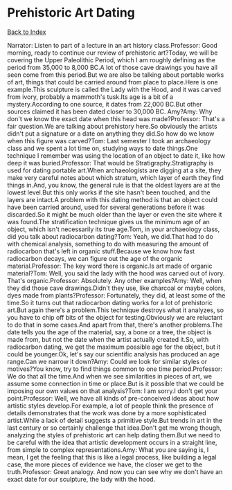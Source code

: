 # Prehistoric Art Dating
[Back to Index](https://github.com/windows10010/tpoExtractor/blog/master/README.md)

Narrator: Listen to part of a lecture in an art history class.Professor: Good morning, ready to continue our review of prehistoric art?Today, we will be covering the Upper Paleolithic Period, which I am roughly defining as the period from 35,000 to 8,000 BC.A lot of those cave drawings you have all seen come from this period.But we are also be talking about portable works of art, things that could be carried around from place to place.Here is one example.This sculpture is called the Lady with the Hood, and it was carved from ivory, probably a mammoth's tusk.Its age is a bit of a mystery.According to one source, it dates from 22,000 BC.But other sources claimed it has been dated closer to 30,000 BC. Amy?Amy: Why don't we know the exact date when this head was made?Professor: That's a fair question.We are talking about prehistory here.So obviously the artists didn't put a signature or a date on anything they did.So how do we know when this figure was carved?Tom: Last semester I took an archaeology class and we spent a lot time on, studying ways to date things.One technique I remember was using the location of an object to date it, like how deep it was buried.Professor: That would be Stratigraphy.Stratigraphy is used for dating portable art.When archaeologists are digging at a site, they make very careful notes about which stratum, which layer of earth they find things in.And, you know, the general rule is that the oldest layers are at the lowest level.But this only works if the site hasn't been touched, and the layers are intact.A problem with this dating method is that an object could have been carried around, used for several generations before it was discarded.So it might be much older than the layer or even the site where it was found.The stratification technique gives us the minimum age of an object, which isn't necessarily its true age.Tom, in your archaeology class, did you talk about radiocarbon dating?Tom: Yeah, we did.That had to do with chemical analysis, something to do with measuring the amount of radiocarbon that's left in organic stuff.Because we know how fast radiocarbon decays, we can figure out the age of the organic material.Professor: The key word there is organic.Is art made of organic material?Tom: Well, you said the lady with the hood was carved out of ivory. That's organic.Professor: Absolutely. Any other examples?Amy: Well, when they did those cave drawings.Didn't they use, like charcoal or maybe colors, dyes made from plants?Professor: Fortunately, they did, at least some of the time.So it turns out that radiocarbon dating works for a lot of prehistoric art.But again there's a problem.This technique destroys what it analyzes, so you have to chip off bits of the object for testing.Obviously we are reluctant to do that in some cases.And apart from that, there's another problems.The date tells you the age of the material, say, a bone or a tree, the object is made from, but not the date when the artist actually created it.So, with radiocarbon dating, we get the maximum possible age for the object, but it could be younger.Ok, let's say our scientific analysis has produced an age range.Can we narrow it down?Amy: Could we look for similar styles or motives?You know, try to find things common to one time period.Professor: We do that all the time.And when we see similarities in pieces of art, we assume some connection in time or place.But is it possible that we could be imposing our own values on that analysis?Tom: I am sorry.I don't get your point.Professor: Well, we have all kinds of pre-conceived ideas about how artistic styles develop.For example, a lot of people think the presence of details demonstrates that the work was done by a more sophisticated artist.While a lack of detail suggests a primitive style.But trends in art in the last century or so certainly challenge that idea.Don't get me wrong though, analyzing the styles of prehistoric art can help dating them.But we need to be careful with the idea that artistic development occurs in a straight line, from simple to complex representations.Amy: What you are saying is, I mean, I get the feeling that this is like a legal process, like building a legal case, the more pieces of evidence we have, the closer we get to the truth.Professor: Great analogy. And now you can see why we don't have an exact date for our sculpture, the lady with the hood.
 